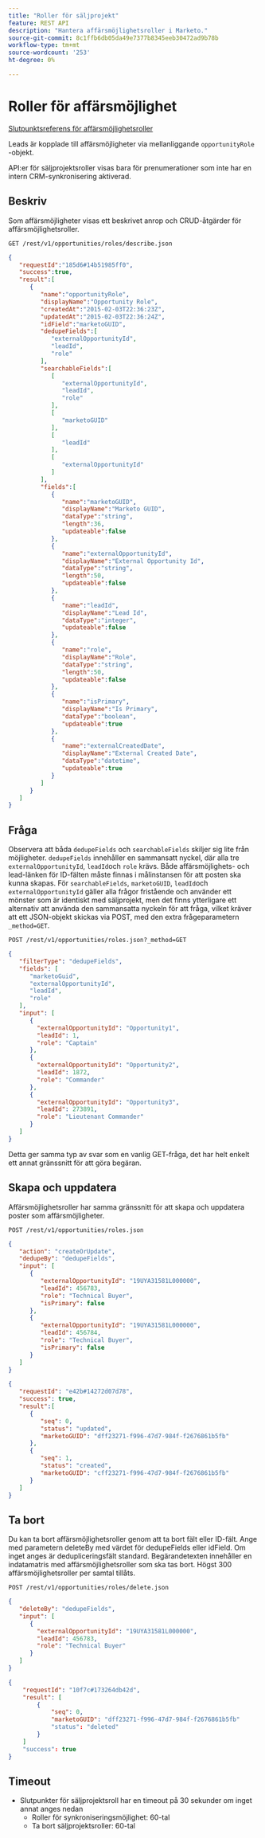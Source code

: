 ```yaml
---
title: "Roller för säljprojekt"
feature: REST API
description: "Hantera affärsmöjlighetsroller i Marketo."
source-git-commit: 8c1ffb6db05da49e7377b8345eeb30472ad9b78b
workflow-type: tm+mt
source-wordcount: '253'
ht-degree: 0%

---
```



# Roller för affärsmöjlighet

[Slutpunktsreferens för affärsmöjlighetsroller](https://developer.adobe.com/marketo-apis/api/mapi/#tag/Opportunities/operation/getOpportunityRolesUsingGET)

Leads är kopplade till affärsmöjligheter via mellanliggande `opportunityRole` -objekt.

API:er för säljprojektsroller visas bara för prenumerationer som inte har en intern CRM-synkronisering aktiverad.

## Beskriv

Som affärsmöjligheter visas ett beskrivet anrop och CRUD-åtgärder för affärsmöjlighetsroller.

```
GET /rest/v1/opportunities/roles/describe.json
```

```json
{  
   "requestId":"185d6#14b51985ff0",
   "success":true,
   "result":[  
      {  
         "name":"opportunityRole",
         "displayName":"Opportunity Role",
         "createdAt":"2015-02-03T22:36:23Z",
         "updatedAt":"2015-02-03T22:36:24Z",
         "idField":"marketoGUID",
         "dedupeFields":[  
            "externalOpportunityId",
            "leadId",
            "role"
         ],
         "searchableFields":[  
            [  
               "externalOpportunityId",
               "leadId",
               "role"
            ],
            [  
               "marketoGUID"
            ],
            [  
               "leadId"
            ],
            [  
               "externalOpportunityId"
            ]
         ],
         "fields":[  
            {  
               "name":"marketoGUID",
               "displayName":"Marketo GUID",
               "dataType":"string",
               "length":36,
               "updateable":false
            },
            {  
               "name":"externalOpportunityId",
               "displayName":"External Opportunity Id",
               "dataType":"string",
               "length":50,
               "updateable":false
            },
            {  
               "name":"leadId",
               "displayName":"Lead Id",
               "dataType":"integer",
               "updateable":false
            },
            {  
               "name":"role",
               "displayName":"Role",
               "dataType":"string",
               "length":50,
               "updateable":false
            },
            {  
               "name":"isPrimary",
               "displayName":"Is Primary",
               "dataType":"boolean",
               "updateable":true
            },
            {  
               "name":"externalCreatedDate",
               "displayName":"External Created Date",
               "dataType":"datetime",
               "updateable":true
            }
         ]
      }
   ]
}
```

## Fråga

Observera att båda `dedupeFields` och `searchableFields` skiljer sig lite från möjligheter. `dedupeFields` innehåller en sammansatt nyckel, där alla tre `externalOpportunityId`, `leadId`och `role` krävs. Både affärsmöjlighets- och lead-länken för ID-fälten måste finnas i målinstansen för att posten ska kunna skapas. För `searchableFields`, `marketoGUID`, `leadId`och `externalOpportunityId` gäller alla frågor fristående och använder ett mönster som är identiskt med säljprojekt, men det finns ytterligare ett alternativ att använda den sammansatta nyckeln för att fråga, vilket kräver att ett JSON-objekt skickas via POST, med den extra frågeparametern `_method=GET`.

```
POST /rest/v1/opportunities/roles.json?_method=GET
```

```json
{  
   "filterType": "dedupeFields",
   "fields": [  
      "marketoGuid",
      "externalOpportunityId",
      "leadId",
      "role"
   ],
   "input": [  
      {  
        "externalOpportunityId": "Opportunity1",
        "leadId": 1,
        "role": "Captain"
      },
      {  
        "externalOpportunityId": "Opportunity2",
        "leadId": 1872,
        "role": "Commander"
      },
      {  
        "externalOpportunityId": "Opportunity3",
        "leadId": 273891,
        "role": "Lieutenant Commander"
      }
   ]
}
```

Detta ger samma typ av svar som en vanlig GET-fråga, det har helt enkelt ett annat gränssnitt för att göra begäran.

## Skapa och uppdatera

Affärsmöjlighetsroller har samma gränssnitt för att skapa och uppdatera poster som affärsmöjligheter.

```
POST /rest/v1/opportunities/roles.json
```

```json
{
   "action": "createOrUpdate",
   "dedupeBy": "dedupeFields",
   "input": [
      {  
         "externalOpportunityId": "19UYA31581L000000",
         "leadId": 456783,
         "role": "Technical Buyer",
         "isPrimary": false
      },
      {
         "externalOpportunityId": "19UYA31581L000000",
         "leadId": 456784,
         "role": "Technical Buyer",
         "isPrimary": false
      }
   ]
}
```

```json
{
   "requestId": "e42b#14272d07d78",
   "success": true,
   "result":[
      {
         "seq": 0,
         "status": "updated",
         "marketoGUID": "dff23271-f996-47d7-984f-f2676861b5fb"
      },
      {
         "seq": 1,
         "status": "created",
         "marketoGUID": "cff23271-f996-47d7-984f-f2676861b5fb"
      }
   ]
}
```

## Ta bort

Du kan ta bort affärsmöjlighetsroller genom att ta bort fält eller ID-fält. Ange med parametern deleteBy med värdet för dedupeFields eller idField. Om inget anges är dedupliceringsfält standard. Begärandetexten innehåller en indatamatris med affärsmöjlighetsroller som ska tas bort. Högst 300 affärsmöjlighetsroller per samtal tillåts.

```
POST /rest/v1/opportunities/roles/delete.json
```

```json
{  
   "deleteBy": "dedupeFields",
   "input": [  
      {  
        "externalOpportunityId": "19UYA31581L000000",
        "leadId": 456783,
        "role": "Technical Buyer"
      }
   ]
}
```

```json
{
    "requestId": "10f7c#173264db42d",
    "result": [
        {
            "seq": 0,
            "marketoGUID": "dff23271-f996-47d7-984f-f2676861b5fb"
            "status": "deleted"
        }
    ]
    "success": true
}
```

## Timeout

- Slutpunkter för säljprojektsroll har en timeout på 30 sekunder om inget annat anges nedan
   - Roller för synkroniseringsmöjlighet: 60-tal 
   - Ta bort säljprojektsroller: 60-tal
